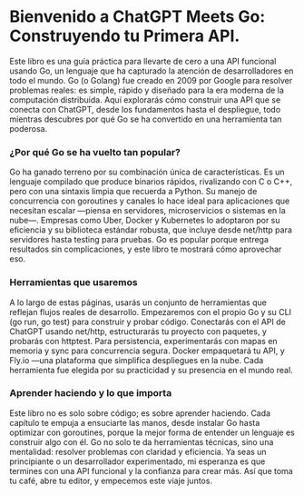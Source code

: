 # Bienvenido a ChatGPT Meets Go: Construyendo tu Primera API. 

Este libro es una guía práctica para llevarte de cero a una API funcional usando Go, un lenguaje que ha capturado la atención de desarrolladores en todo el mundo. Go (o Golang) fue creado en 2009 por Google para resolver problemas reales: es simple, rápido y diseñado para la era moderna de la computación distribuida. Aquí explorarás cómo construir una API que se conecta con ChatGPT, desde los fundamentos hasta el despliegue, todo mientras descubres por qué Go se ha convertido en una herramienta tan poderosa.

### ¿Por qué Go se ha vuelto tan popular?

Go ha ganado terreno por su combinación única de características. Es un lenguaje compilado que produce binarios rápidos, rivalizando con C o C++, pero con una sintaxis limpia que recuerda a Python. Su manejo de concurrencia con goroutines y canales lo hace ideal para aplicaciones que necesitan escalar —piensa en servidores, microservicios o sistemas en la nube—. Empresas como Uber, Docker y Kubernetes lo adoptaron por su eficiencia y su biblioteca estándar robusta, que incluye desde net/http para servidores hasta testing para pruebas. Go es popular porque entrega resultados sin complicaciones, y este libro te mostrará cómo aprovechar eso.

### Herramientas que usaremos

A lo largo de estas páginas, usarás un conjunto de herramientas que reflejan flujos reales de desarrollo. Empezaremos con el propio Go y su CLI (go run, go test) para construir y probar código. Conectarás con el API de ChatGPT usando net/http, estructurarás tu proyecto con paquetes, y probarás con httptest. Para persistencia, experimentarás con mapas en memoria y sync para concurrencia segura. Docker empaquetará tu API, y Fly.io —una plataforma que simplifica despliegues en la nube. Cada herramienta fue elegida por su practicidad y su presencia en el mundo real.

### Aprender haciendo y lo que importa

Este libro no es solo sobre código; es sobre aprender haciendo. Cada capítulo te empuja a ensuciarte las manos, desde instalar Go hasta optimizar con goroutines, porque la mejor forma de entender un lenguaje es construir algo con él. Go no solo te da herramientas técnicas, sino una mentalidad: resolver problemas con claridad y eficiencia. Ya seas un principiante o un desarrollador experimentado, mi esperanza es que termines con una API funcional y la confianza para crear más. Así que toma tu café, abre tu editor, y empecemos este viaje juntos.